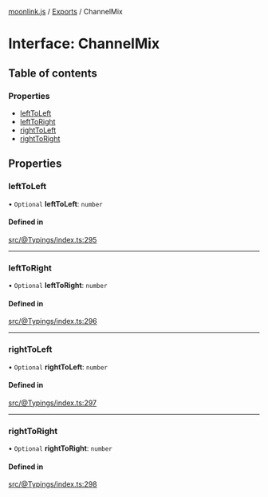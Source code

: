 [moonlink.js](../README.md) / [Exports](../modules.md) / ChannelMix

# Interface: ChannelMix

## Table of contents

### Properties

- [leftToLeft](ChannelMix.md#lefttoleft)
- [leftToRight](ChannelMix.md#lefttoright)
- [rightToLeft](ChannelMix.md#righttoleft)
- [rightToRight](ChannelMix.md#righttoright)

## Properties

### leftToLeft

• `Optional` **leftToLeft**: `number`

#### Defined in

[src/@Typings/index.ts:295](https://github.com/Ecliptia/moonlink.js/blob/694fece/src/@Typings/index.ts#L295)

___

### leftToRight

• `Optional` **leftToRight**: `number`

#### Defined in

[src/@Typings/index.ts:296](https://github.com/Ecliptia/moonlink.js/blob/694fece/src/@Typings/index.ts#L296)

___

### rightToLeft

• `Optional` **rightToLeft**: `number`

#### Defined in

[src/@Typings/index.ts:297](https://github.com/Ecliptia/moonlink.js/blob/694fece/src/@Typings/index.ts#L297)

___

### rightToRight

• `Optional` **rightToRight**: `number`

#### Defined in

[src/@Typings/index.ts:298](https://github.com/Ecliptia/moonlink.js/blob/694fece/src/@Typings/index.ts#L298)
